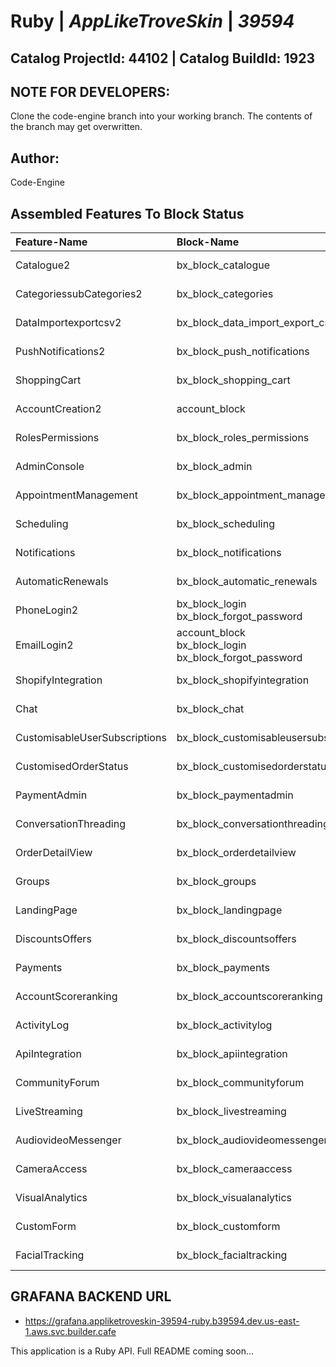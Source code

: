 # **Ruby** | _**AppLikeTroveSkin**_ | _**39594**_

## **Catalog ProjectId: 44102** | **Catalog BuildId: 1923**

## NOTE FOR DEVELOPERS:
Clone the code-engine branch into your working branch. The contents of the branch may get overwritten.
## Author:
Code-Engine
## Assembled Features To Block Status

| **Feature-Name**        | **Block-Name**        | **Path**  | **Status**  |
|:-------------|:-------------|:-------------|:-------------|
| Catalogue2      | bx_block_catalogue<br>      | {+app/controllers/bx_block_catalogue+}<br> | {+Non-Empty+} |
| CategoriessubCategories2      | bx_block_categories<br>      | {+app/controllers/bx_block_categories+}<br> | {+Non-Empty+} |
| DataImportexportcsv2      | bx_block_data_import_export_csv<br>      | {+app/controllers/bx_block_data_import_export_csv+}<br> | {+Non-Empty+} |
| PushNotifications2      | bx_block_push_notifications<br>      | {+app/controllers/bx_block_push_notifications+}<br> | {+Non-Empty+} |
| ShoppingCart      | bx_block_shopping_cart<br>      | {+app/controllers/bx_block_shopping_cart+}<br> | {+Non-Empty+} |
| AccountCreation2      | account_block<br>      | {+app/controllers/account_block+}<br> | {+Non-Empty+} |
| RolesPermissions      | bx_block_roles_permissions<br>      | {+app/controllers/bx_block_roles_permissions+}<br> | {+Non-Empty+} |
| AdminConsole      | bx_block_admin<br>      | {+app/controllers/bx_block_admin+}<br> | {+Non-Empty+} |
| AppointmentManagement      | bx_block_appointment_management<br>      | {+app/controllers/bx_block_appointment_management+}<br> | {+Non-Empty+} |
| Scheduling      | bx_block_scheduling<br>      | {+app/controllers/bx_block_scheduling+}<br> | {+Non-Empty+} |
| Notifications      | bx_block_notifications<br>      | {+app/controllers/bx_block_notifications+}<br> | {+Non-Empty+} |
| AutomaticRenewals      | bx_block_automatic_renewals<br>      | {+app/controllers/bx_block_automatic_renewals+}<br> | {+Non-Empty+} |
| PhoneLogin2      | bx_block_login<br>bx_block_forgot_password<br>      | {+app/controllers/bx_block_login+}<br>{+app/controllers/bx_block_forgot_password+}<br> | {+Non-Empty+} |
| EmailLogin2      | account_block<br>bx_block_login<br>bx_block_forgot_password<br>      | {+app/controllers/account_block+}<br>{+app/controllers/bx_block_login+}<br>{+app/controllers/bx_block_forgot_password+}<br> | {+Non-Empty+} |
| ShopifyIntegration      | bx_block_shopifyintegration      | {-app/controllers/bx_block_shopifyintegration-} | {-Empty-} |
| Chat      | bx_block_chat      | {-app/controllers/bx_block_chat-} | {-Empty-} |
| CustomisableUserSubscriptions      | bx_block_customisableusersubscriptions      | {-app/controllers/bx_block_customisableusersubscriptions-} | {-Empty-} |
| CustomisedOrderStatus      | bx_block_customisedorderstatus      | {-app/controllers/bx_block_customisedorderstatus-} | {-Empty-} |
| PaymentAdmin      | bx_block_paymentadmin      | {-app/controllers/bx_block_paymentadmin-} | {-Empty-} |
| ConversationThreading      | bx_block_conversationthreading      | {-app/controllers/bx_block_conversationthreading-} | {-Empty-} |
| OrderDetailView      | bx_block_orderdetailview      | {-app/controllers/bx_block_orderdetailview-} | {-Empty-} |
| Groups      | bx_block_groups      | {-app/controllers/bx_block_groups-} | {-Empty-} |
| LandingPage      | bx_block_landingpage      | {-app/controllers/bx_block_landingpage-} | {-Empty-} |
| DiscountsOffers      | bx_block_discountsoffers      | {-app/controllers/bx_block_discountsoffers-} | {-Empty-} |
| Payments      | bx_block_payments      | {-app/controllers/bx_block_payments-} | {-Empty-} |
| AccountScoreranking      | bx_block_accountscoreranking      | {-app/controllers/bx_block_accountscoreranking-} | {-Empty-} |
| ActivityLog      | bx_block_activitylog      | {-app/controllers/bx_block_activitylog-} | {-Empty-} |
| ApiIntegration      | bx_block_apiintegration      | {-app/controllers/bx_block_apiintegration-} | {-Empty-} |
| CommunityForum      | bx_block_communityforum      | {-app/controllers/bx_block_communityforum-} | {-Empty-} |
| LiveStreaming      | bx_block_livestreaming      | {-app/controllers/bx_block_livestreaming-} | {-Empty-} |
| AudiovideoMessenger      | bx_block_audiovideomessenger      | {-app/controllers/bx_block_audiovideomessenger-} | {-Empty-} |
| CameraAccess      | bx_block_cameraaccess      | {-app/controllers/bx_block_cameraaccess-} | {-Empty-} |
| VisualAnalytics      | bx_block_visualanalytics      | {-app/controllers/bx_block_visualanalytics-} | {-Empty-} |
| CustomForm      | bx_block_customform      | {-app/controllers/bx_block_customform-} | {-Empty-} |
| FacialTracking      | bx_block_facialtracking      | {-app/controllers/bx_block_facialtracking-} | {-Empty-} |

## GRAFANA BACKEND URL
 - https://grafana.appliketroveskin-39594-ruby.b39594.dev.us-east-1.aws.svc.builder.cafe

This application is a Ruby API. Full README coming soon...